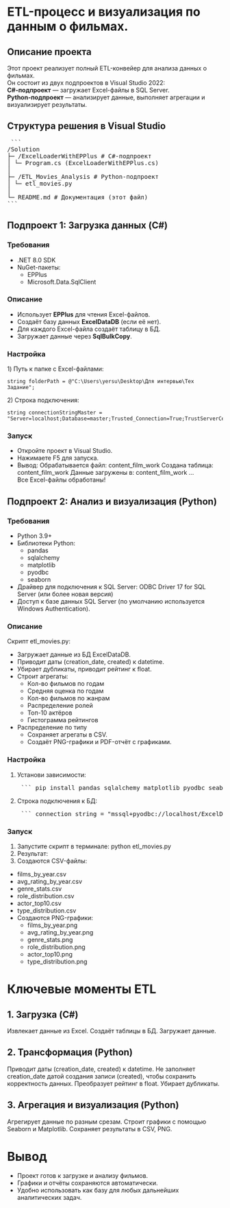﻿# ETL-процесс и визуализация по данным о фильмах.

## Описание проекта
Этот проект реализует полный ETL-конвейер для анализа данных о фильмах.  
Он состоит из двух подпроектов в Visual Studio 2022:  
**C#-подпроект** — загружает Excel-файлы в SQL Server.  
**Python-подпроект** — анализирует данные, выполняет агрегации и визуализирует результаты.


## Структура решения в Visual Studio
<pre> ```
/Solution
├─ /ExcelLoaderWithEPPlus # C#-подпроект
│ └─ Program.cs (ExcelLoaderWithEPPlus.cs)
│
├─ /ETL_Movies_Analysis # Python-подпроект
│ └─ etl_movies.py
│
└─ README.md # Документация (этот файл)
``` </pre>

## Подпроект 1: Загрузка данных (C#)
### Требования
- .NET 8.0 SDK
- NuGet-пакеты:
  - EPPlus
  - Microsoft.Data.SqlClient
	
### Описание
- Использует **EPPlus** для чтения Excel-файлов.
- Создаёт базу данных **ExcelDataDB** (если её нет).
- Для каждого Excel-файла создаёт таблицу в БД.
- Загружает данные через **SqlBulkCopy**.

### Настройка
1️) Путь к папке с Excel-файлами:
	<pre> ``` string folderPath = @"C:\Users\yersu\Desktop\Для интервью\Тех Задание"; ``` </pre>
2) Строка подключения:
	 <pre> ``` string connectionStringMaster = "Server=localhost;Database=master;Trusted_Connection=True;TrustServerCertificate=True;"; ``` </pre>

### Запуск
- Откройте проект в Visual Studio.
- Нажимаете F5 для запуска.
- Вывод: 
	Обрабатывается файл: content_film_work
    Создана таблица: content_film_work
    Данные загружены в: content_film_work
    ...		
    Все Excel-файлы обработаны!

## Подпроект 2: Анализ и визуализация (Python)
### Требования
- Python 3.9+
- Библиотеки Python:
  - pandas
  - sqlalchemy
  - matplotlib
  - pyodbc
  - seaborn
- Драйвер для подключения к SQL Server: ODBC Driver 17 for SQL Server (или более новая версия)
- Доступ к базе данных SQL Server (по умолчанию используется Windows Authentication).
	
### Описание
Скрипт etl_movies.py:
- Загружает данные из БД ExcelDataDB.
- Приводит даты (creation_date, created) к datetime.
- Убирает дубликаты, приводит рейтинг к float.
- Строит агрегаты:
  - Кол-во фильмов по годам
  - Средняя оценка по годам
  - Кол-во фильмов по жанрам
  - Распределение ролей
  - Топ-10 актёров
  - Гистограмма рейтингов
- Распределение по типу
  - Сохраняет агрегаты в CSV.
  - Создаёт PNG-графики и PDF-отчёт с графиками.

### Настройка
1. Установи зависимости:
   <pre> ``` pip install pandas sqlalchemy matplotlib pyodbc seaborn ``` </pre>
2. Строка подключения к БД:
   <pre> ``` connection_string = "mssql+pyodbc://localhost/ExcelDataDB?driver=ODBC+Driver+17+for+SQL+Server" ``` </pre>

### Запуск
1. Запустите скрипт в терминале:
  python etl_movies.py
2. Результат:
3. Создаются CSV-файлы:
  - films_by_year.csv
  - avg_rating_by_year.csv
  - genre_stats.csv
  - role_distribution.csv
  - actor_top10.csv
  - type_distribution.csv
- Создаются PNG-графики:
  - films_by_year.png
  - avg_rating_by_year.png
  - genre_stats.png
  - role_distribution.png
  - actor_top10.png
  - type_distribution.png


# Ключевые моменты ETL

## 1. Загрузка (C#)

Извлекает данные из Excel.
Создаёт таблицы в БД.
Загружает данные.

## 2. Трансформация (Python)

Приводит даты (creation_date, created) к datetime.
Не заполняет creation_date датой создания записи (created), чтобы сохранить корректность данных.
Преобразует рейтинг в float.
Убирает дубликаты.

## 3. Агрегация и визуализация (Python)

Агрегирует данные по разным срезам.
Строит графики с помощью Seaborn и Matplotlib.
Сохраняет результаты в CSV, PNG.

# Вывод 

- Проект готов к загрузке и анализу фильмов.
- Графики и отчёты сохраняются автоматически.
- Удобно использовать как базу для любых дальнейших аналитических задач.